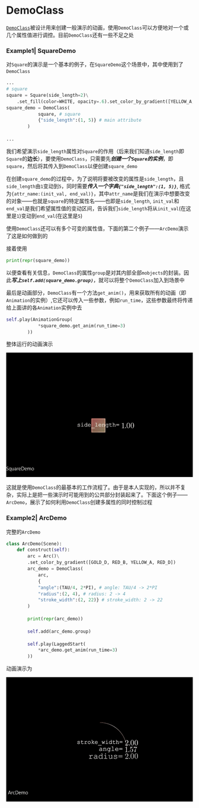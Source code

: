 # DemoClass

[`DemoClass`](https://github.com/pacria/MyManimAnimation/blob/master/tutorial/democlass/DemoClass.py)被设计用来创建一般演示的动画，使用`DemoClass`可以方便地对一个或几个属性值进行调控。目前`DemoClass`还有一些不足之处

### Example1| SquareDemo

对`Square`的演示是一个基本的例子，在`SquareDemo`这个场景中，其中使用到了`DemoClass`

```python
...
# square
square = Square(side_length=2)\
	.set_fill(color=WHITE, opacity=.6).set_color_by_gradient([YELLOW_A, RED_B])       
square_demo = DemoClass(
            square, # square
            {"side_length":(1, 5)} # main attribute
        )

...
```

我们希望演示`side_length`属性对`Square`的作用（后来我们知道`side_length`即`Square`的**边长**），要使用`DemoClass`，只需要先***创建一个`Square`的实例***，即`square`，然后将其传入到`DemoClass`以便创建`square_demo`

在创建`square_demo`的过程中，为了说明将要被改变的属性是`side_length`，且`side_length`由`1`变动到`5`，同时需要***传入一个字典`{"side_length":(1, 5)}`***, 格式为`{attr_name:(init_val, end_val)}`，其中`attr_name`是我们在演示中想要改变的对象——也就是`square`的特定属性名——也即是`side_length`, `init_val`和`end_val`是我们希望属性值的变动区间，告诉我们`side_length`将从`init_val`(在这里是`1`)变动到`end_val`(在这里是`5`)

使用`DemoClass`还可以有多个可变的属性值，下面的第二个例子——`ArcDemo`演示了这是如何做到的

接着使用

```python
print(repr(square_demo))
```

以便查看有关信息，`DemoClass`的属性`group`是对其内部全部`mobjects`的封装。因此***写上`self.add(square_demo.group)`***，就可以将整个`DemoClass`加入到场景中

最后是动画部分，`DemoClass`有一个方法`get_anim()`，用来获取所有的动画（即`Animation`的实例）,它还可以传入一些参数，例如`run_time`，这些参数最终将传递给上面讲的各`Animation`实例中去

```python
self.play(AnimationGroup(
            *square_demo.get_anim(run_time=3)
        ))
```

整体运行的动画演示

![SquareDemo](./img/SquareDemo.gif)


这就是使用`DemoClass`的最基本的工作流程了。由于是本人实现的，所以并不复杂，实际上是把一些演示时可能用到的公共部分封装起来了。下面这个例子——`ArcDemo`，展示了如何利用`DemoClass`创建多属性的同时控制过程

### Example2| ArcDemo

完整的`ArcDemo`

```python
class ArcDemo(Scene):
    def construct(self):
        arc = Arc()\
        .set_color_by_gradient([GOLD_D, RED_B, YELLOW_A, RED_D])
        arc_demo = DemoClass(
            arc,
            { 
            "angle":(TAU/4, 2*PI), # angle: TAU/4 -> 2*PI
            "radius":(2, 4), # radius: 2 -> 4
            "stroke_width":(2, 22)} # stroke_width: 2 -> 22
        )

        print(repr(arc_demo))

        self.add(arc_demo.group)

        self.play(LaggedStart(
            *arc_demo.get_anim(run_time=3)
        ))
```

动画演示为

![ArcDemo](./img/ArcDemo.gif)

